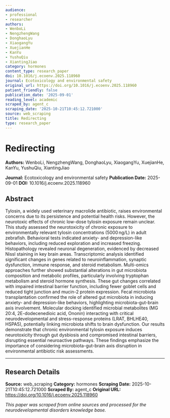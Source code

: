 ```yaml
---
audience:
- professional
- researcher
authors:
- WenboLi
- NengzhengWang
- DonghaoLyu
- XiaogangYu
- XuejianHe
- KanYu
- YushuQiu
- XiantingJiao
category: hormones
content_type: research_paper
doi: 10.1016/j.ecoenv.2025.118960
journal: Ecotoxicology and environmental safety
original_url: https://doi.org/10.1016/j.ecoenv.2025.118960
patient_friendly: false
publication_date: '2025-09-01'
reading_level: academic
scraped_by: agent_c
scraping_date: '2025-10-21T10:45:12.721000'
source: web_scraping
title: Redirecting
type: research_paper
---
```

# Redirecting

**Authors:** WenboLi, NengzhengWang, DonghaoLyu, XiaogangYu, XuejianHe, KanYu, YushuQiu, XiantingJiao

**Journal:** Ecotoxicology and environmental safety
**Publication Date:** 2025-09-01
**DOI:** 10.1016/j.ecoenv.2025.118960

## Abstract

Tylosin, a widely used veterinary macrolide antibiotic, raises environmental concerns due to its persistence and potential health risks. However, the neurotoxic effects of chronic low-dose tylosin exposure remain unclear. This study assessed the neurotoxicity of chronic exposure to environmentally relevant tylosin concentrations (5000 ng/L) in adult zebrafish. Behavioral tests indicated anxiety- and depression-like behaviors, including reduced exploration and increased freezing. Histopathology revealed neuronal degeneration, evidenced by decreased Nissl staining in key brain areas. Transcriptomic analysis identified significant changes in genes related to neuroinflammation, synaptic dysfunction, immune response, and steroid metabolism. Multi-omics approaches further showed substantial alterations in gut microbiota composition and metabolic profiles, particularly involving tryptophan metabolism and steroid hormone synthesis. These gut changes correlated with impaired intestinal barrier function, including fewer goblet cells and reduced tight junction and mucin-2 protein expression. Fecal microbiota transplantation confirmed the role of altered gut microbiota in inducing anxiety- and depression-like behaviors, highlighting microbiota-gut-brain axis involvement. Molecular docking identified microbial metabolites (MG 20:4, 2E-dodecenedioic acid, Ononin) interacting with critical neurodevelopmental and stress-response proteins (LRAT, BHLHE40, HSPA5), potentially linking microbiota shifts to brain dysfunction. Our results demonstrate that chronic environmental tylosin exposure induces neurotoxicity through gut dysbiosis and compromised intestinal barriers, disrupting essential neuroactive pathways. These findings emphasize the importance of considering microbiota-gut-brain axis disruption in environmental antibiotic risk assessments.

---

## Research Details

**Source:** web_scraping
**Category:** hormones
**Scraping Date:** 2025-10-21T10:45:12.721000
**Scraped By:** agent_c
**Original URL:** https://doi.org/10.1016/j.ecoenv.2025.118960

*This paper was scraped from online sources and processed for the neurodevelopmental disorders knowledge base.*